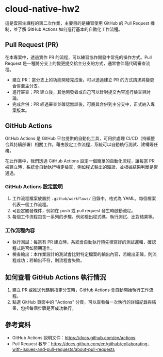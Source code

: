 # cloud-native-hw2

這是雲原生課程的第二次作業，主要目的是練習使用 GitHub 的 Pull Request 機制，並了解 GitHub Actions 如何進行基本的自動化工作流程。

## Pull Request (PR)

在本專案中，透過實作 PR 的流程，可以練習協作開發中常見的操作方式。Pull Request 是一種將分支上的變更提交給主分支的方式，通常會伴隨代碼審查流程。

- 建立 PR：當分支上的功能開發完成後，可以透過建立 PR 的方式請求將變更合併至主分支。
- 進行審查：PR 建立後，其他開發者或自己可以針對提交內容進行檢查與討論。
- 完成合併：PR 經過審查並確認無誤後，可將其合併到主分支中，正式納入專案版本。

## GitHub Actions

GitHub Actions 是 GitHub 平台提供的自動化工具，可用於處理 CI/CD（持續整合與持續部署）相關工作。藉由設定工作流程，系統可以自動執行測試、建構等任務。

在此作業中，我們透過 GitHub Actions 設定一個簡單的自動化流程，讓每當 PR 被建立時，系統會自動執行特定檢查，例如程式輸出的驗證，並根據結果判斷是否通過。

### GitHub Actions 設定說明

1. 工作流程檔案放置於 `.github/workflows/` 目錄中，格式為 YAML。每個檔案代表一個工作流程。
2. 可設定觸發條件，例如在 push 或 pull request 發生時啟動流程。
3. 每個工作流程包含一系列的步驟，例如檢出程式碼、執行測試、比對結果等。

### 工作流程內容

- 執行測試：每當有 PR 建立時，系統會自動執行預先撰寫好的測試邏輯，確認程式是否如預期運作。
- 檢查輸出：本作業設計的測試會比對特定檔案的輸出內容，若輸出正確，則流程成功；若輸出不符，則流程會失敗。

## 如何查看 GitHub Actions 執行情況

1. 建立 PR 或推送代碼到指定分支時，GitHub Actions 會自動開始執行工作流程。
2. 點選 GitHub 頁面中的 "Actions" 分頁，可以查看每一次執行的詳細紀錄與結果，包括每個步驟是否成功執行。

## 參考資料

- GitHub Actions 說明文件：https://docs.github.com/en/actions
- Pull Request 教學：https://docs.github.com/en/github/collaborating-with-issues-and-pull-requests/about-pull-requests